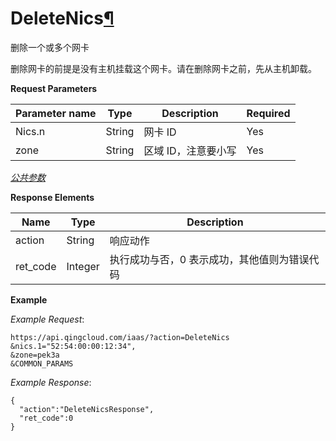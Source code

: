 ---
---

# DeleteNics[¶](#deletenics "永久链接至标题")

删除一个或多个网卡

删除网卡的前提是没有主机挂载这个网卡。请在删除网卡之前，先从主机卸载。

**Request Parameters**

| Parameter name | Type | Description | Required |
| --- | --- | --- | --- |
| Nics.n | String | 网卡 ID | Yes |
| zone | String | 区域 ID，注意要小写 | Yes |

[_公共参数_](../../common/parameters.html#api-common-parameters)

**Response Elements**

| Name | Type | Description |
| --- | --- | --- |
| action | String | 响应动作 |
| ret_code | Integer | 执行成功与否，0 表示成功，其他值则为错误代码 |

**Example**

_Example Request_:

```
https://api.qingcloud.com/iaas/?action=DeleteNics
&nics.1="52:54:00:00:12:34",
&zone=pek3a
&COMMON_PARAMS
```

_Example Response_:

```
{
  "action":"DeleteNicsResponse",
  "ret_code":0
}
```
